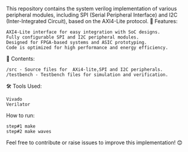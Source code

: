 This repository contains the system verilog implementation of various peripheral modules, including SPI (Serial Peripheral Interface) and I2C (Inter-Integrated Circuit), based on the AXI4-Lite protocol.
🚀 Features:

    AXI4-Lite interface for easy integration with SoC designs.
    Fully configurable SPI and I2C peripheral modules.
    Designed for FPGA-based systems and ASIC prototyping.
    Code is optimized for high performance and energy efficiency.

📂 Contents:

    /src - Source files for  AXi4-lite,SPI and I2C peripherals.
    /testbench - Testbench files for simulation and verification.


🛠️ Tools Used:

    Vivado
    Verilator

 How to run:

    step#1 make
    step#2 make waves
    
Feel free to contribute or raise issues to improve this implementation! 😊
